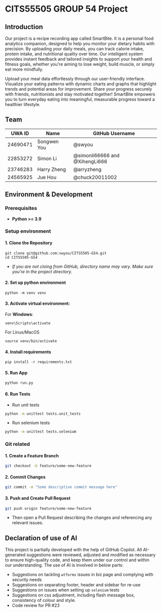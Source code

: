# CITS55505 GROUP 54 Project

## Introduction

Our project is a recipe recording app called SmartBite. It is a personal food analytics companion, designed to help you monitor your dietary habits with precision. By uploading your daily meals, you can track calorie intake, protein intake, and nutritional quality over time. Our intelligent system provides instant feedback and tailored insights to support your health and fitness goals, whether you're aiming to lose weight, build muscle, or simply eat more mindfully.

Upload your meal data effortlessly through our user-friendly interface. Visualize your eating patterns with dynamic charts and graphs that highlight trends and potential areas for improvement. Share your progress securely with friends, nutritionists and stay motivated together! SmartBite empowers you to turn everyday eating into meaningful, measurable progress toward a healthier lifestyle.

## Team

| UWA ID   | Name        | GitHub Username                |
| -------- | ----------- | ------------------------------ |
| 24690471 | Songwen You | @swyou                         |
| 22853272 | Simon Li    | @simonli66666 and @XihengLi666 |
| 23746283 | Harry Zheng | @arryzheng                     |
| 24565925 | Jue Hou     | @chuck20011002                 |


## Environment & Development 

### Prerequisites
- **Python >= 3.9**

### Setup environment
#### 1. Clone the Repository
```
git clone git@github.com:swyou/CITS5505-G54.git
cd CITS5505-G54
```
- _If you are not cloing from GitHub, directory name may vary. Make sure you're in the project directory._

#### 2. Set up python environment
```
python -m venv venv 
```

#### 3. Activate virtual environment:
For **Windows**:
```
venv\Scripts\activate
```

For Linux/MacOS
```
source venv/bin/activate
```

#### 4. Install requirements
```
pip install -r requirements.txt
```

#### 5. Run App
```bash
python run.py
```

#### 6. Run Tests

- Run unit tests

```bash
python -m unittest tests.unit_tests
```

- Run selenium tests

```bash
python -m unittest tests.selenium
```


### Git related

#### 1. Create a Feature Branch  

```bash
git checkout -b feature/some-new-feature
```

#### 2. Commit Changes
```bash
git commit -m "Some descriptive commit message here"
```

#### 3. Push and Create Pull Request
```bash
git push origin feature/some-new-feature
```
   - Then open a Pull Request describing the changes and referencing any relevant issues.


## Declaration of use of AI
This project is partially developed with the help of GitHub Copilot. All AI-generated suggestions were reviewed, adjusted and modified as necessary to ensure high-quality code, and keep them under our control and within our understanding.
The use of AI is involved in below parts:
- Suggestions on tackling `wtforms` issues in biz page and complying with security needs
- Suggestions on separating footer, header and sidebar for re-use
- Suggestions on issues when setting up `selenium` tests
- Suggestions on css adjustment, including flash message box, consistency of colour and style.
- Code review for PR #23 